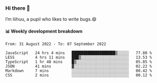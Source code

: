 ### Hi there 👋
I’m liihuu, a pupil who likes to write bugs.😄


#### 📊 Weekly development breakdown
<!--START_SECTION:waka-->

```text
From: 31 August 2022 - To: 07 September 2022

JavaScript   24 hrs 4 mins   ███████████████████▒░░░░░   77.80 %
LESS         4 hrs 11 mins   ███▒░░░░░░░░░░░░░░░░░░░░░   13.53 %
TypeScript   1 hr 48 mins    █▒░░░░░░░░░░░░░░░░░░░░░░░   05.85 %
JSON         41 mins         ▓░░░░░░░░░░░░░░░░░░░░░░░░   02.22 %
Markdown     7 mins          ░░░░░░░░░░░░░░░░░░░░░░░░░   00.42 %
CSS          2 mins          ░░░░░░░░░░░░░░░░░░░░░░░░░   00.12 %
```

<!--END_SECTION:waka-->

<!--
**liihuu/liihuu** is a ✨ _special_ ✨ repository because its `README.md` (this file) appears on your GitHub profile.

Here are some ideas to get you started:

- 🔭 I’m currently working on ...
- 🌱 I’m currently learning ...
- 👯 I’m looking to collaborate on ...
- 🤔 I’m looking for help with ...
- 💬 Ask me about ...
- 📫 How to reach me: ...
- 😄 Pronouns: ...
- ⚡ Fun fact: ...
-->

